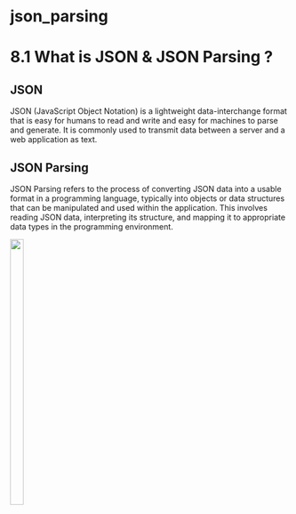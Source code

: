 # json_parsing

# 8.1 What is JSON & JSON Parsing ?

## JSON 
JSON (JavaScript Object Notation) is a lightweight data-interchange format that is easy for humans to read and write and easy for machines to parse and generate. It is commonly used to transmit data between a server and a web application as text.

## JSON Parsing
JSON Parsing refers to the process of converting JSON data into a usable format in a programming language, typically into objects or data structures that can be manipulated and used within the application. This involves reading JSON data, interpreting its structure, and mapping it to appropriate data types in the programming environment.

<div> 
  <img src = "https://github.com/user-attachments/assets/e5c5cba3-9858-471b-bc51-935835d82339"  height=35% width=22%  />
</div>
    
